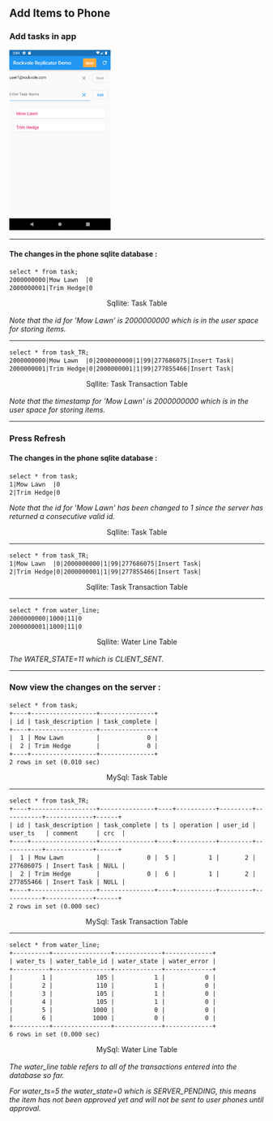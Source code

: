 ## Add Items to Phone

### Add tasks in app

<img src="images/user1_add_item.png" width="200" />
<hr/>

#### The changes in the phone sqlite database :
```roomsql
select * from task;
2000000000|Mow Lawn  |0
2000000001|Trim Hedge|0
```
<div align="center">Sqllite: Task Table</div><br/>
<i>Note that the id for 'Mow Lawn' is 2000000000 which is in the user space for storing items.</i><br/>
<hr/>

```roomsql
select * from task_TR;
2000000000|Mow Lawn  |0|2000000000|1|99|277686075|Insert Task|
2000000001|Trim Hedge|0|2000000001|1|99|277855466|Insert Task|
```
<div align="center">Sqllite: Task Transaction Table</div><br/>
<i>Note that the timestamp for 'Mow Lawn' is 2000000000 which is in the user space for storing items.</i>
<hr/>

### Press Refresh

#### The changes in the phone sqlite database :

```roomsql
select * from task;
1|Mow Lawn  |0
2|Trim Hedge|0
```
<i>Note that the id for 'Mow Lawn' has been changed to 1 since the server has returned a consecutive valid id.</i><br/>
<div align="center">Sqllite: Task Table</div>
<hr/>

```roomsql
select * from task_TR;
1|Mow Lawn  |0|2000000000|1|99|277686075|Insert Task|
2|Trim Hedge|0|2000000001|1|99|277855466|Insert Task|
```
<div align="center">Sqllite: Task Transaction Table</div>
<hr/>

```roomsql
select * from water_line;
2000000000|1000|11|0
2000000001|1000|11|0
```
<div align="center">Sqllite: Water Line Table</div><br/>
<i>The WATER_STATE=11 which is CLIENT_SENT.</i>
<hr/>

### Now view the changes on the server :

```roomsql
select * from task;
+----+------------------+---------------+
| id | task_description | task_complete |
+----+------------------+---------------+
|  1 | Mow Lawn         |             0 |
|  2 | Trim Hedge       |             0 |
+----+------------------+---------------+
2 rows in set (0.010 sec)
```
<div align="center">MySql: Task Table</div>
<hr/>

```roomsql
select * from task_TR;
+----+------------------+---------------+----+-----------+---------+-----------+-------------+------+
| id | task_description | task_complete | ts | operation | user_id | user_ts   | comment     | crc  |
+----+------------------+---------------+----+-----------+---------+-----------+-------------+------+
|  1 | Mow Lawn         |             0 |  5 |         1 |       2 | 277686075 | Insert Task | NULL |
|  2 | Trim Hedge       |             0 |  6 |         1 |       2 | 277855466 | Insert Task | NULL |
+----+------------------+---------------+----+-----------+---------+-----------+-------------+------+
2 rows in set (0.000 sec)
```
<div align="center">MySql: Task Transaction Table</div>
<hr/>

```roomsql
select * from water_line;
+----------+----------------+-------------+-------------+
| water_ts | water_table_id | water_state | water_error |
+----------+----------------+-------------+-------------+
|        1 |            105 |           1 |           0 |
|        2 |            110 |           1 |           0 |
|        3 |            105 |           1 |           0 |
|        4 |            105 |           1 |           0 |
|        5 |           1000 |           0 |           0 |
|        6 |           1000 |           0 |           0 |
+----------+----------------+-------------+-------------+
6 rows in set (0.000 sec)
```
<div align="center">MySql: Water Line Table</div><br/>
<i>The water_line table refers to all of the transactions entered into the database so far.</i>

<i>For water_ts=5 the water_state=0 which is SERVER_PENDING, this means the item has not been approved yet and will not be sent to user phones until approval.</i>
